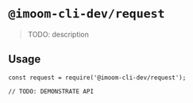 # `@imoom-cli-dev/request`

> TODO: description

## Usage

```
const request = require('@imoom-cli-dev/request');

// TODO: DEMONSTRATE API
```
